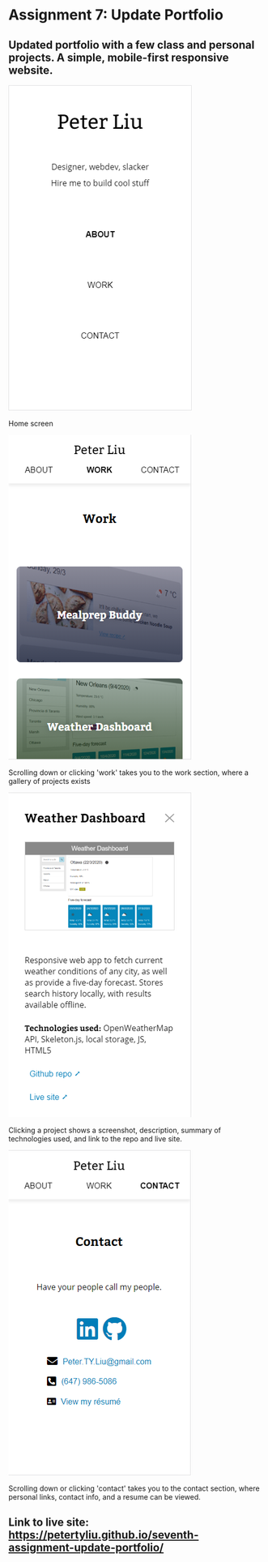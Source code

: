 # Assignment 7: Update Portfolio

## Updated portfolio with a few class and personal projects. A simple, mobile-first responsive website.

![home](images/readme/home.png)

Home screen

![work section](images/readme/work.png)

Scrolling down or clicking 'work' takes you to the work section, where a gallery of projects exists

![A project](images/readme/project.png)

Clicking a project shows a screenshot, description, summary of technologies used, and link to the repo and live site.

![contact section](images/readme/contact.png)

Scrolling down or clicking 'contact' takes you to the contact section, where personal links, contact info, and a resume can be viewed.

## Link to live site: https://petertyliu.github.io/seventh-assignment-update-portfolio/
